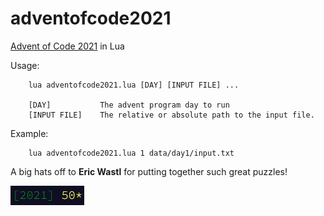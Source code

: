 # adventofcode2021
[Advent of Code 2021](https://adventofcode.com/2021) in Lua

Usage:

        lua adventofcode2021.lua [DAY] [INPUT FILE] ...

        [DAY]           The advent program day to run
        [INPUT FILE]    The relative or absolute path to the input file.

Example:

		lua adventofcode2021.lua 1 data/day1/input.txt

A big hats off to **Eric Wastl** for putting together such great puzzles!

![alt text](https://github.com/marty777/adventofcode2021/blob/main/complete.png "All done")